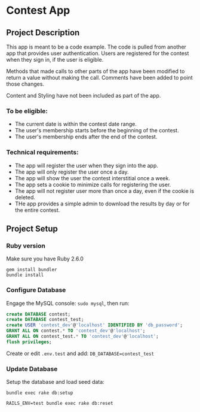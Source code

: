 # Contest App

## Project Description

This app is meant to be a code example. 
The code is pulled from another app that provides user authentication. 
Users are registered for the contest when they sign in, if the user is eligible.

Methods that made calls to other parts of the app have been modified to return a 
value without making the call. Comments have been added to point those changes.

Content and Styling have not been included as part of the app.

### To be eligible:
* The current date is within the contest date range. 
* The user's membership starts before the beginning of the contest.
* The user's membership ends after the end of the contest.

### Technical requirements:
* The app will register the user when they sign into the app.
* The app will only register the user once a day.
* The app will show the user the contest interstitial once a week.
* The app sets a cookie to minimize calls for registering the user.
* The app will not register user more than once a day, even if the cookie is deleted.
* THe app provides a simple admin to download the results by day or for the entire contest.

## Project Setup

### Ruby version
Make sure you have Ruby 2.6.0 

```Shell
gem install bundler
bundle install
```

### Configure Database
Engage the MySQL console: `sudo mysql`, then run:
```SQL
create DATABASE contest;
create DATABASE contest_test;
create USER 'contest_dev'@'localhost' IDENTIFIED BY 'db_password';
GRANT ALL ON contest.* TO 'contest_dev'@'localhost';
GRANT ALL ON contest_test.* TO 'contest_dev'@'localhost';
flush privileges;
```
Create or edit `.env.test` and add: `DB_DATABASE=contest_test`


### Update Database
Setup the database and load seed data:
```Shell
bundle exec rake db:setup
```
```Shell
RAILS_ENV=test bundle exec rake db:reset
```
